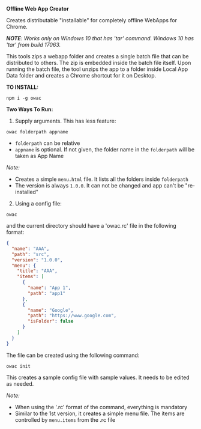 **Offline Web App Creator**

Creates distributable "installable" for completely offline WebApps for Chrome.

_**NOTE**: Works only on Windows 10 that has 'tar' command. Windows 10 has 'tar' from build 17063._

This tools zips a webapp folder and creates a single batch file that can be distributed to others. The zip is embedded inside the batch file itself. Upon running the batch file, the tool unzips the app to a folder inside Local App Data folder and creates a Chrome shortcut for it on Desktop.

**TO INSTALL:**

```shell
npm i -g owac
```

**Two Ways To Run:**

1. Supply arguments. This has less feature:

```shell
owac folderpath appname
```

- `folderpath` can be relative
- `appname` is optional. If not given, the folder name in the `folderpath` will be taken as App Name

*Note:*
- Creates a simple `menu.html` file. It lists all the folders inside `folderpath`
- The version is always `1.0.0`. It can not be changed and app can't be "re-installed"

2. Using a config file:

```shell
owac
```

and the current directory should have a 'owac.rc' file in the following format:

```json
{
  "name": "AAA",
  "path": "src",
  "version": "1.0.0",
  "menu": {
    "title": "AAA",
    "items": [
      {
        "name": "App 1",
        "path": "app1"
      },
      {
        "name": "Google",
        "path": "https://www.google.com",
        "isFolder": false
      }
    ]
  }
}

```

The file can be created using the following command:

```shell
owac init
```

This creates a sample config file with sample values. It needs to be edited as needed.

*Note:*
- When using the '.rc' format of the command, everything is mandatory
- Similar to the 1st version, it creates a simple menu file. The items are controlled by `menu.items` from the .rc file

